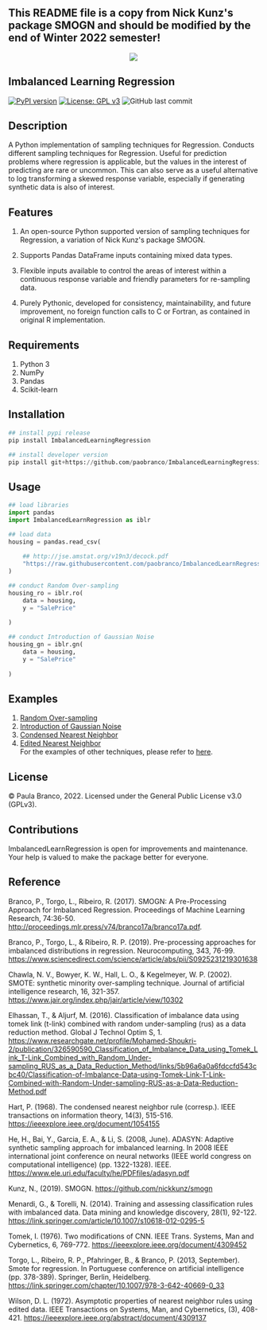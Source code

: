 ## This README file is a copy from Nick Kunz's package SMOGN and should be modified by the end of Winter 2022 semester!

<div align="center">
  <img src="https://github.com/paobranco/smogn/blob/master/media/images/smogn_banner.png">
</div>

## Imbalanced Learning Regression
[![PyPI version](https://badge.fury.io/py/ImbalancedLearningRegression.svg)](https://badge.fury.io/py/ImbalancedLearningRegression)
[![License: GPL v3](https://img.shields.io/badge/License-GPLv3-blue.svg)](https://www.gnu.org/licenses/gpl-3.0)
![GitHub last commit](https://img.shields.io/github/last-commit/paobranco/ImbalancedLearningRegression)

## Description
A Python implementation of sampling techniques for Regression. Conducts different sampling techniques for Regression. Useful for prediction problems where regression is applicable, but the values in the interest of predicting are rare or uncommon. This can also serve as a useful alternative to log transforming a skewed response variable, especially if generating synthetic data is also of interest.
<br>

## Features
1. An open-source Python supported version of sampling techniques for Regression, a variation of Nick Kunz's package SMOGN.

2. Supports Pandas DataFrame inputs containing mixed data types.

3. Flexible inputs available to control the areas of interest within a continuous response variable and friendly parameters for re-sampling data.

4. Purely Pythonic, developed for consistency, maintainability, and future improvement, no foreign function calls to C or Fortran, as contained in original R implementation.

## Requirements
1. Python 3
2. NumPy
3. Pandas
4. Scikit-learn

## Installation
```python
## install pypi release
pip install ImbalancedLearningRegression

## install developer version
pip install git+https://github.com/paobranco/ImbalancedLearningRegression.git
```

## Usage
```python
## load libraries
import pandas
import ImbalancedLearnRegression as iblr

## load data
housing = pandas.read_csv(
    
    ## http://jse.amstat.org/v19n3/decock.pdf
    "https://raw.githubusercontent.com/paobranco/ImbalancedLearnRegression/master/data/housing.csv"
)

## conduct Random Over-sampling
housing_ro = iblr.ro(
    data = housing, 
    y = "SalePrice"
    
)

## conduct Introduction of Gaussian Noise
housing_gn = iblr.gn(
    data = housing, 
    y = "SalePrice"
    
)
```

## Examples
1. [Random Over-sampling](https://github.com/paobranco/ImbalancedLearningRegression/blob/master/examples/Random%20Over-sampling.ipynb) <br>
2. [Introduction of Gaussian Noise](https://github.com/paobranco/ImbalancedLearningRegression/blob/master/examples/Gaussian_noise.ipynb) <br>
3. [Condensed Nearest Neighbor](https://github.com/paobranco/ImbalancedLearningRegression/blob/master/examples/Condensed%20Nearest%20Neighbour.ipynb) <br>
4. [Edited Nearest Neighbor](https://github.com/paobranco/ImbalancedLearningRegression/blob/master/examples/Edited%20Nearest%20Neighbour.ipynb) <br>
For the examples of other techniques, please refer to [here](https://github.com/paobranco/ImbalancedLearningRegression/tree/master/examples). <br>

## License

© Paula Branco, 2022. Licensed under the General Public License v3.0 (GPLv3).

## Contributions

ImbalancedLearnRegression is open for improvements and maintenance. Your help is valued to make the package better for everyone.

## Reference

Branco, P., Torgo, L., Ribeiro, R. (2017). SMOGN: A Pre-Processing Approach for Imbalanced Regression. Proceedings of Machine Learning Research, 74:36-50. http://proceedings.mlr.press/v74/branco17a/branco17a.pdf.

Branco, P., Torgo, L., & Ribeiro, R. P. (2019). Pre-processing approaches for imbalanced distributions in regression. Neurocomputing, 343, 76-99. https://www.sciencedirect.com/science/article/abs/pii/S0925231219301638

Chawla, N. V., Bowyer, K. W., Hall, L. O., & Kegelmeyer, W. P. (2002). SMOTE: synthetic minority over-sampling technique. Journal of artificial intelligence research, 16, 321-357. https://www.jair.org/index.php/jair/article/view/10302

Elhassan, T., & Aljurf, M. (2016). Classification of imbalance data using tomek link (t-link) combined with random under-sampling (rus) as a data reduction method. Global J Technol Optim S, 1. https://www.researchgate.net/profile/Mohamed-Shoukri-2/publication/326590590_Classification_of_Imbalance_Data_using_Tomek_Link_T-Link_Combined_with_Random_Under-sampling_RUS_as_a_Data_Reduction_Method/links/5b96a6a0a6fdccfd543cbc40/Classification-of-Imbalance-Data-using-Tomek-Link-T-Link-Combined-with-Random-Under-sampling-RUS-as-a-Data-Reduction-Method.pdf

Hart, P. (1968). The condensed nearest neighbor rule (corresp.). IEEE transactions on information theory, 14(3), 515-516. https://ieeexplore.ieee.org/document/1054155

He, H., Bai, Y., Garcia, E. A., & Li, S. (2008, June). ADASYN: Adaptive synthetic sampling approach for imbalanced learning. In 2008 IEEE international joint conference on neural networks (IEEE world congress on computational intelligence) (pp. 1322-1328). IEEE. https://www.ele.uri.edu/faculty/he/PDFfiles/adasyn.pdf

Kunz, N., (2019). SMOGN. https://github.com/nickkunz/smogn

Menardi, G., & Torelli, N. (2014). Training and assessing classification rules with imbalanced data. Data mining and knowledge discovery, 28(1), 92-122. https://link.springer.com/article/10.1007/s10618-012-0295-5

Tomek, I. (1976). Two modifications of CNN. IEEE Trans. Systems, Man and Cybernetics, 6, 769-772. https://ieeexplore.ieee.org/document/4309452

Torgo, L., Ribeiro, R. P., Pfahringer, B., & Branco, P. (2013, September). Smote for regression. In Portuguese conference on artificial intelligence (pp. 378-389). Springer, Berlin, Heidelberg. https://link.springer.com/chapter/10.1007/978-3-642-40669-0_33

Wilson, D. L. (1972). Asymptotic properties of nearest neighbor rules using edited data. IEEE Transactions on Systems, Man, and Cybernetics, (3), 408-421. https://ieeexplore.ieee.org/abstract/document/4309137




